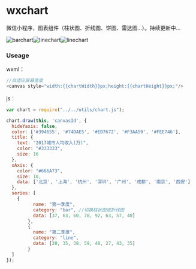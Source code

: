 # wxchart
微信小程序，图表组件（柱状图、折线图、饼图、雷达图...）。持续更新中...



![barchart](https://github.com/ioneday/wxchart/blob/master/image/barchart.png)![linechart](https://github.com/ioneday/wxchart/blob/master/image/line.png)![linechart](https://github.com/ioneday/wxchart/blob/master/image/barline.png)





### Useage

wxml：

```javascript
//自适应屏幕宽度
<canvas style="width:{{chartWidth}}px;height:{{chartHeight}}px;"/>
```

js：

```javascript
var chart = require("../../utils/chart.js");

chart.draw(this, 'canvasId', {
  hideYaxis: false,
  color: ['#394655', '#74DAE5', '#ED7672', '#F3AA59', '#FEE746'],
  title: {
    text: "2017城市人均收入(万)",
    color: "#333333",
    size: 16
  },
  xAxis: {
    color: "#666A73",
    size: 10,
    data: ['北京', '上海', '杭州', '深圳', '广州', '成都', '南京', '西安']
  },
  series: [
    {
          name: "第一季度",
          category: "bar", //切换柱状图或折线图
          data: [37, 63, 60, 78, 92, 63, 57, 48]
        },
        {
          name: "第二季度",
          category: "line",
          data: [20, 35, 38, 59, 48, 27, 43, 35]
        }
  ]
});
```






